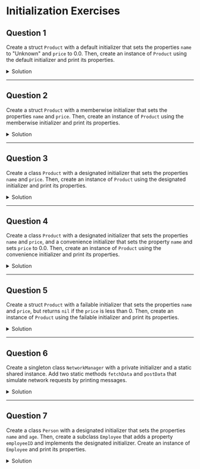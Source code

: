 
# Initialization Exercises 

## Question 1

Create a struct `Product` with a default initializer that sets the properties `name` to "Unknown" and `price` to 0.0. Then, create an instance of `Product` using the default initializer and print its properties.

<details>
  <summary>Solution</summary>
  
  ```swift
  struct Product {
    var name: String = "Unknown"
    var price: Double = 0.0
  }

  let product = Product() // Default initializer
  print("Product: \(product.name), Price: \(product.price)")
  ```
</details>

***

## Question 2

Create a struct `Product` with a memberwise initializer that sets the properties `name` and `price`. Then, create an instance of `Product` using the memberwise initializer and print its properties.

<details>
  <summary>Solution</summary>
  
  ```swift
  struct Product {
    var name: String
    var price: Double
  }

  let product = Product(name: "Laptop", price: 999.99) // Memberwise initializer
  print("Product: \(product.name), Price: \(product.price)")
  ```
</details>

***

## Question 3

Create a class `Product` with a designated initializer that sets the properties `name` and `price`. Then, create an instance of `Product` using the designated initializer and print its properties.

<details>
  <summary>Solution</summary>
  
  ```swift
  class Product {
    var name: String
    var price: Double

    init(name: String, price: Double) {
      self.name = name
      self.price = price
    }
  }

  let product = Product(name: "Phone", price: 699.99) // Designated initializer
  print("Product: \(product.name), Price: \(product.price)")
  ```
</details>

***

## Question 4

Create a class `Product` with a designated initializer that sets the properties `name` and `price`, and a convenience initializer that sets the property `name` and sets `price` to 0.0. Then, create an instance of `Product` using the convenience initializer and print its properties.

<details>
  <summary>Solution</summary>
  
  ```swift
  class Product {
    var name: String
    var price: Double

    init(name: String, price: Double) {
      self.name = name
      self.price = price
    }

    convenience init(name: String) {
      self.init(name: name, price: 0.0)
    }
  }

  let product = Product(name: "Tablet") // Convenient initializer
  print("Product: \(product.name), Price: \(product.price)")
  ```
</details>

***

## Question 5

Create a struct `Product` with a failable initializer that sets the properties `name` and `price`, but returns `nil` if the `price` is less than 0. Then, create an instance of `Product` using the failable initializer and print its properties.

<details>
  <summary>Solution</summary>
  
  ```swift
  struct Product {
    var name: String
    var price: Double

    init?(name: String, price: Double) {
      if price < 0 {
        return nil
      }
      self.name = name
      self.price = price
    }
  }

  let product = Product(name: "Headphones", price: -50.0) // Failable initializer, returns nil
  if let product = product {
    print("Product: \(product.name), Price: \(product.price)")
  } else {
    print("Invalid product")
  }
  ```
</details>

***

## Question 6

Create a singleton class `NetworkManager` with a private initializer and a static shared instance. Add two static methods `fetchData` and `postData` that simulate network requests by printing messages.

<details>
  <summary>Solution</summary>
  
  ```swift
  class NetworkManager {
    static let shared = NetworkManager()
    
    private init() {}
    
    static func fetchData() {
      print("Fetching data from the server...")
    }
    
    static func postData() {
      print("Posting data to the server...")
    }
  }

  // Usage
  NetworkManager.fetchData()
  NetworkManager.postData()
  ```
</details>

***

## Question 7

Create a class `Person` with a designated initializer that sets the properties `name` and `age`. Then, create a subclass `Employee` that adds a property `employeeID` and implements the designated initializer. Create an instance of `Employee` and print its properties.

<details>
  <summary>Solution</summary>
  
  ```swift
  class Person {
    var name: String
    var age: Int

    init(name: String, age: Int) {
      self.name = name
      self.age = age
    }
  }

  class Employee: Person {
    var employeeID: String

    init(name: String, age: Int, employeeID: String) {
      self.employeeID = employeeID
      super.init(name: name, age: age)
    }
  }

  let employee = Employee(name: "Alice", age: 30, employeeID: "E12345")
  print("Employee: \(employee.name), Age: \(employee.age), Employee ID: \(employee.employeeID)")
  ```
</details>